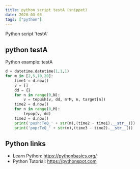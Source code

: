 ```yaml
---
title: python script testA (snippet)
date: 2020-03-03
tags: ["python"]
---
```

Python script 'testA'


## python testA

Python example: testA

```python
d = datetime.datetime(1,1,1)
for m in [2,5,10,20]:
    time1 = d.now()
    v = []
    dd = {}
    for n in range(0,N):
        v = tepush(v, dd, m*M, n, target[n])
    time2 = d.now()
    for n in range(0,M):
        tepop(v, dd)
    time3 = d.now()
    print('push:TeQ_' + str(m),(time2 - time1).__str__())
    print('pop:TeQ_' + str(m),(time3 - time2).__str__())


```

## Python links

- Learn Python: https://pythonbasics.org/
- Python Tutorial: https://pythonspot.com
